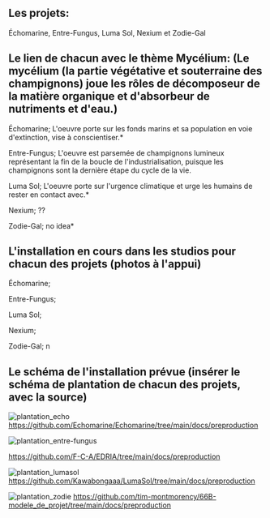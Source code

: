 ## Les projets:
Échomarine, Entre-Fungus, Luma Sol, Nexium et Zodie-Gal

## Le lien de chacun avec le thème Mycélium: (Le mycélium (la partie végétative et souterraine des champignons) joue les rôles de décomposeur de la matière organique et d'absorbeur de nutriments et d'eau.)

Échomarine; L'oeuvre porte sur les fonds marins et sa population en voie d'extinction, vise à conscientiser.*

Entre-Fungus; L'oeuvre est parsemée de champignons lumineux représentant la fin de la boucle de l'industrialisation, puisque les champignons sont la dernière étape du cycle de la vie. 

Luma Sol; L'oeuvre porte sur l'urgence climatique et urge les humains de rester en contact avec.*

Nexium; ??

Zodie-Gal; no idea*

## L'installation en cours dans les studios pour chacun des projets (photos à l'appui)

Échomarine; 

Entre-Fungus;  

Luma Sol; 

Nexium; 

Zodie-Gal; n

## Le schéma de l'installation prévue (insérer le schéma de plantation de chacun des projets, avec la source)
![plantation_echo](https://user-images.githubusercontent.com/90852900/216374037-8080de26-ad2f-4eeb-83c4-d4192a348956.png)
https://github.com/Echomarine/Echomarine/tree/main/docs/preproduction

![plantation_entre-fungus](https://github.com/F-C-A/EDRIA/blob/main/docs/preproduction/medias/plan_direction_capteur.png)

https://github.com/F-C-A/EDRIA/tree/main/docs/preproduction

![plantation_lumasol](https://user-images.githubusercontent.com/78884924/216162243-62f71502-2c40-4cc7-b42d-831b07b1f35d.png)
https://github.com/Kawabongaaa/LumaSol/tree/main/docs/preproduction

![plantation_zodie](https://github.com/tim-montmorency/66B-modele_de_projet/blob/main/docs/preproduction/medias/o3_plantation.svg)
https://github.com/tim-montmorency/66B-modele_de_projet/tree/main/docs/preproduction

